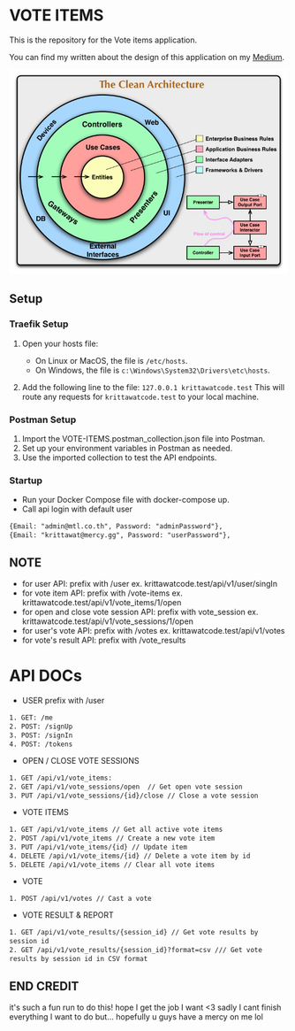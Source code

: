 # VOTE ITEMS

This is the repository for the Vote items application.

You can find my written about the design of this application on my [Medium](https://medium.com/@kritwis/golang-clean-architecture-with-demo-e0938e5be02b).

![App Overview](./application_overview.png)

## Setup

### Traefik Setup

1. Open your hosts file:
   - On Linux or MacOS, the file is `/etc/hosts`.
   - On Windows, the file is `c:\Windows\System32\Drivers\etc\hosts`.

2.  Add the following line to the file: `127.0.0.1 krittawatcode.test`
This will route any requests for `krittawatcode.test` to your local machine.


### Postman Setup
1. Import the VOTE-ITEMS.postman_collection.json file into Postman.
2. Set up your environment variables in Postman as needed.
3. Use the imported collection to test the API endpoints.

### Startup 
- Run your Docker Compose file with docker-compose up.
- Call api login with default user
```
{Email: "admin@mtl.co.th", Password: "adminPassword"},
{Email: "krittawat@mercy.gg", Password: "userPassword"},
```
## NOTE
- for user API: prefix with /user
   ex. krittawatcode.test/api/v1/user/singIn
- for vote item API: prefix with /vote-items
   ex. krittawatcode.test/api/v1/vote_items/1/open
- for open and close vote session API: prefix with vote_session
   ex. krittawatcode.test/api/v1/vote_sessions/1/open
- for user's vote API: prefix with /votes
   ex. krittawatcode.test/api/v1/votes
- for vote's result API: prefix with /vote_results

# API DOCs
- USER prefix with /user
```
1. GET: /me
2. POST: /signUp
3. POST: /signIn
4. POST: /tokens
```

- OPEN / CLOSE VOTE SESSIONS 
```
1. GET /api/v1/vote_items:
2. GET /api/v1/vote_sessions/open  // Get open vote session
3. PUT /api/v1/vote_sessions/{id}/close // Close a vote session
```


- VOTE ITEMS
```
1. GET /api/v1/vote_items // Get all active vote items
2. POST /api/v1/vote_items // Create a new vote item
3. PUT /api/v1/vote_items/{id} // Update item
4. DELETE /api/v1/vote_items/{id} // Delete a vote item by id
5. DELETE /api/v1/vote_items // Clear all vote items
```

- VOTE 
```
1. POST /api/v1/votes // Cast a vote
```

- VOTE RESULT & REPORT 
```
1. GET /api/v1/vote_results/{session_id} // Get vote results by session id
2. GET /api/v1/vote_results/{session_id}?format=csv /// Get vote results by session id in CSV format
```

## END CREDIT
it's such a fun run to do this! hope I get the job I want <3
sadly I cant finish everything I want to do but... hopefully u guys have a mercy on me lol